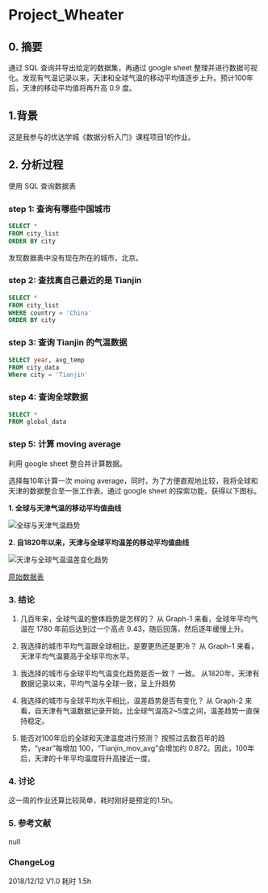 # Project_Wheater

## 0. 摘要
通过 SQL 查询并导出给定的数据集，再通过 google sheet 整理并进行数据可视化。发现有气温记录以来，天津和全球气温的移动平均值逐步上升。预计100年后，天津的移动平均值将再升高 0.9 度。

## 1.背景
这是我参与的优达学城《数据分析入门》课程项目1的作业。

## 2. 分析过程
使用 SQL 查询数据表

### step 1: 查询有哪些中国城市

```sql
SELECT *
FROM city_list
ORDER BY city
```

发现数据表中没有现在所在的城市，北京。

### step 2: 查找离自己最近的是 Tianjin


```sql
SELECT *
FROM city_list
WHERE country = 'China'
ORDER BY city
```

### step 3: 查询 Tianjin 的气温数据


```sql
SELECT year, avg_temp
FROM city_data
Where city = 'Tianjin'
```

### step 4: 查询全球数据


```sql
SELECT *
FROM global_data
```

### step 5: 计算 moving average
利用 google sheet 整合并计算数据。

选择每10年计算一次 moing average，同时，为了方便直观地比较，我将全球和天津的数据整合至一张工作表。通过 google sheet 的探索功能，获得以下图标。

**1. 全球与天津气温的移动平均值曲线**

![全球与天津气温趋势](https://i.loli.net/2018/12/13/5c11bff7cb17d.png)


**2. 自1820年以来，天津与全球平均温差的移动平均值曲线**

![天津与全球气温温差变化趋势](https://i.loli.net/2018/12/13/5c11c00a01963.png)

[原始数据表](https://docs.google.com/spreadsheets/d/1fwE7BsF15MB41WWdplyhbU-0lrbpG9aGaIjAmMLBbpk/edit?usp=sharing)


### 3. 结论
1. 几百年来，全球气温的整体趋势是怎样的？
从 Graph-1 来看，全球年平均气温在 1780 年前后达到过一个高点 9.43，随后回落，然后逐年缓慢上升。

2. 我选择的城市平均气温跟全球相比，是要更热还是更冷？
从 Graph-1 来看，天津平均气温要高于全球平均水平。

3. 我选择的城市与全球平均气温变化趋势是否一致？
一致。
从1820年，天津有数据记录以来，平均气温与全球一致，呈上升趋势

4. 我选择的城市与全球平均水平相比，温差趋势是否有变化？
从 Graph-2 来看，自天津有气温数据记录开始，比全球气温高2~5度之间，温差趋势一直保持稳定。

5. 能否对100年后的全球和天津温度进行预测？
按照过去数百年的趋势，“year”每增加 100，“Tianjin_mov_avg”会增加约 0.872。因此，100年后，天津的十年平均温度将升高接近一度。

### 4. 讨论
这一周的作业还算比较简单，耗时刚好是预定的1.5h。

### 5. 参考文献
null

### ChangeLog
2018/12/12 V1.0 耗时 1.5h
